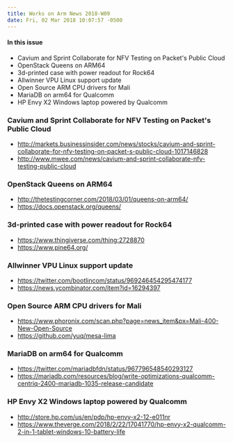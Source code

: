 ```yaml
---
title: Works on Arm News 2018-W09
date: Fri, 02 Mar 2018 10:07:57 -0500
---
```


#### In this issue

* Cavium and Sprint Collaborate for NFV Testing on Packet's Public Cloud
* OpenStack Queens on ARM64
* 3d-printed case with power readout for Rock64
* Allwinner VPU Linux support update
* Open Source ARM CPU drivers for Mali
* MariaDB on arm64 for Qualcomm
* HP Envy X2 Windows laptop powered by Qualcomm

### Cavium and Sprint Collaborate for NFV Testing on Packet's Public Cloud

* http://markets.businessinsider.com/news/stocks/cavium-and-sprint-collaborate-for-nfv-testing-on-packet-s-public-cloud-1017146828
* http://www.mwee.com/news/cavium-and-sprint-collaborate-nfv-testing-public-cloud

### OpenStack Queens on ARM64

* http://thetestingcorner.com/2018/03/01/queens-on-arm64/
* https://docs.openstack.org/queens/

### 3d-printed case with power readout for Rock64

* https://www.thingiverse.com/thing:2728870
* https://www.pine64.org/

### Allwinner VPU Linux support update

* https://twitter.com/bootlincom/status/969246454295474177
* https://news.ycombinator.com/item?id=16294397

### Open Source ARM CPU drivers for Mali

* https://www.phoronix.com/scan.php?page=news_item&px=Mali-400-New-Open-Source
* https://github.com/yuq/mesa-lima

### MariaDB on arm64 for Qualcomm

* https://twitter.com/mariadbfdn/status/967796548540293127
* https://mariadb.com/resources/blog/write-optimizations-qualcomm-centriq-2400-mariadb-1035-release-candidate

### HP Envy X2 Windows laptop powered by Qualcomm

* http://store.hp.com/us/en/pdp/hp-envy-x2-12-e011nr
* https://www.theverge.com/2018/2/22/17041770/hp-envy-x2-qualcomm-2-in-1-tablet-windows-10-battery-life
